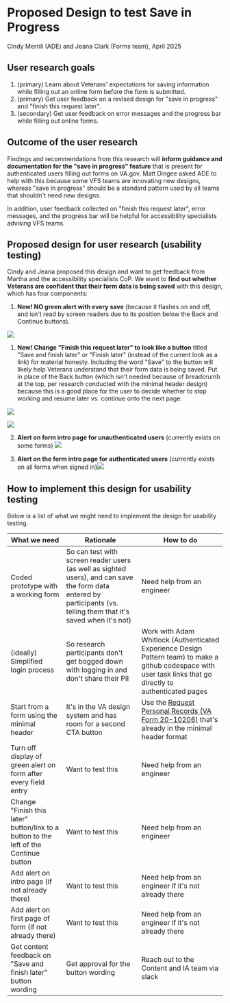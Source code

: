 # Proposed Design to test Save in Progress

Cindy Merrill (ADE) and Jeana Clark (Forms team), April 2025

## User research goals

1. (primary) Learn about Veterans' expectations for saving information while filling out an online form before the form is submitted.
2. (primary) Get user feedback on a revised design for "save in progress" and "finish this request later".
3. (secondary) Get user feedback on error messages and the progress bar while filling out online forms.

## Outcome of the user research

Findings and recommendations from this research will **inform guidance and documentation for the "save in progress" feature** that is present for authenticated users filling out forms on VA.gov. Matt Dingee asked ADE to help with this because some VFS teams are innovating new designs, whereas "save in progress" should be a standard pattern used by all teams that shouldn't need new designs. 

In addition, user feedback collected on "finish this request later", error messages, and the progress bar will be helpful for accessibility specialists advising VFS teams.

## Proposed design for user research (usability testing)

Cindy and Jeana proposed this design and want to get feedback from Martha and the accessibility specialists CoP. We want to **find out whether Veterans are confident that their form data is being saved** with this design, which has four components:  

1. **New! NO green alert with every save** (because it flashes on and off, and isn't read by screen readers due to its position below the Back and Continue buttons).

![](https://lh7-rt.googleusercontent.com/docsz/AD_4nXcJpmWCXYkGCFLpM6XuS70jIUYlaOZoAdprQSDJnq5xAWw43LNCjYx0I8ejlsnjvyh_npfsUnnyvDPfFVN7ZMCHd1F58nTp6B5UrN5V8eg76TRJvWGDCrI8Z0TWCuwbn1lgsL3aZgEOTu65TvhCgt0?key=pxC-salXAlhTwoo8rKC9-5jc)  

1. **New! Change "Finish this request later" to look like a button** titled "Save and finish later" or "Finish later" (instead of the current look as a link) for material honesty. Including the word "Save" to the button will likely help Veterans understand that their form data is being saved. Put in place of the Back button (which isn't needed because of breadcrumb at the top, per research conducted with the minimal header design) because this is a good place for the user to decide whether to stop working and resume later vs. continue onto the next page. 

![](https://lh7-rt.googleusercontent.com/docsz/AD_4nXdJS3A_7gQ2VL3VLSU8ccc0Qrltgb7IAyPEPr3kWg4O7corQd8Ys7tv1p5RmWLQwbxAweJ7r3tz6Zi3HCLqhqOBZ2fNmtv2gC1wyfcFqtYhlW1PGNwG4mXpToIiGP5LHMpsY-_e351GCwTrZgh17uk?key=pxC-salXAlhTwoo8rKC9-5jc)

![](https://lh7-rt.googleusercontent.com/docsz/AD_4nXeiGetfUlVyZ48_llUMNw6HvMaLSvmX3eKDVhMAG2OZ_vtRNosiwuJfNC5Fb3KXBgu16XEcM3Ch_X0iZkfa66IKldcnADOtuhyI9Bpwz8boztDGWE09uR6ToFVE7C0NCMuzHr4LSQlBWhvHzRxw3Lw?key=pxC-salXAlhTwoo8rKC9-5jc)

2. **Alert on form intro page for unauthenticated users** (currently exists on some forms) ![](https://lh7-rt.googleusercontent.com/docsz/AD_4nXcpjhfyOaKmCctLp1g5B44WNj3T_18Q6jayaKoWbNhV9-DxUJGt63gfVuWBB66pFeXynNeNheF7bsK9nK4tCbqaXTtbD0eZCDMyf8HtBgyttzjD6DhT_RJsAXQO8IHCecfDsrdK0s9jv6BIOSWBHLM?key=pxC-salXAlhTwoo8rKC9-5jc)

3. **Alert on the form intro page for authenticated users** (currently exists on all forms when signed in)![](https://lh7-rt.googleusercontent.com/docsz/AD_4nXfITKGyybhNFcqWVX33Bsmwppm-JNUwOfiIy5BE3M0o40FgmFTlUnPBR4DcB16ETZBemmWTxbVYAgIoHAnQnTn9zZMt8yxbKkaX6IQ9lJQlv2RS3RyAyXGXXdm3ojylgnXPTWAkKStc2U7TaheQMvY?key=pxC-salXAlhTwoo8rKC9-5jc)

## How to implement this design for usability testing

Below is a list of what we might need to implement the design for usability testing.

What we need | Rationale | How to do 
------------------|--------------|------
Coded prototype with a working form | So can test with screen reader users (as well as sighted users), and can save the form data entered by participants (vs. telling them that it's saved when it's not) | Need help from an engineer
(ideally) Simplified login process | So research participants don't get bogged down with logging in and don't share their PII | Work with Adam Whitlock (Authenticated Experience Design Pattern team) to make a github codespace with user task links that go directly to authenticated pages
Start from a form using the minimal header|It's in the VA design system and has room for a second CTA button|Use the [Request Personal Records (VA Form 20-10206)](https://staging.va.gov/records/request-personal-records-form-20-10206/introduction) that's already in the minimal header format
Turn off display of green alert on form after every field entry|Want to test this|Need help from an engineer
Change "Finish this later" button/link to a button to the left of the Continue button|Want to test this|Need help from an engineer
Add alert on intro page (if not already there)|Want to test this|Need help from an engineer if it's not already there
Add alert on first page of form (if not already there)|Want to test this|Need help from an engineer if it's not already there
Get content feedback on "Save and finish later" button wording|Get approval for the button wording|Reach out to the Content and IA team via slack